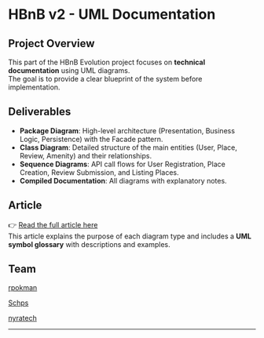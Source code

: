 # HBnB v2 - UML Documentation

## Project Overview
This part of the HBnB Evolution project focuses on **technical documentation** using UML diagrams.  
The goal is to provide a clear blueprint of the system before implementation.

## Deliverables
- **Package Diagram**: High-level architecture (Presentation, Business Logic, Persistence) with the Facade pattern.  
- **Class Diagram**: Detailed structure of the main entities (User, Place, Review, Amenity) and their relationships.  
- **Sequence Diagrams**: API call flows for User Registration, Place Creation, Review Submission, and Listing Places.  
- **Compiled Documentation**: All diagrams with explanatory notes.  

## Article
👉 [Read the full article here](https://rpokman.github.io/UML-diagram-views/)  
This article explains the purpose of each diagram type and includes a **UML symbol glossary** with descriptions and examples.

## Team
[rpokman](https://github.com/rpokman)

[Schps](https://github.com/Schpser)

[nyratech](https://github.com/Nyratech678)

---
